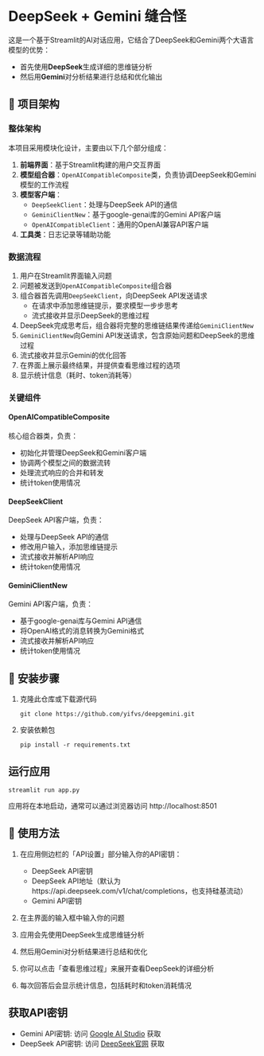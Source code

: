 # DeepSeek + Gemini 缝合怪

这是一个基于Streamlit的AI对话应用，它结合了DeepSeek和Gemini两个大语言模型的优势：

- 首先使用**DeepSeek**生成详细的思维链分析
- 然后用**Gemini**对分析结果进行总结和优化输出

## 📖 项目架构

### 整体架构

本项目采用模块化设计，主要由以下几个部分组成：

1. **前端界面**：基于Streamlit构建的用户交互界面
2. **模型组合器**：`OpenAICompatibleComposite`类，负责协调DeepSeek和Gemini模型的工作流程
3. **模型客户端**：
   - `DeepSeekClient`：处理与DeepSeek API的通信
   - `GeminiClientNew`：基于google-genai库的Gemini API客户端
   - `OpenAICompatibleClient`：通用的OpenAI兼容API客户端
4. **工具类**：日志记录等辅助功能

### 数据流程

1. 用户在Streamlit界面输入问题
2. 问题被发送到`OpenAICompatibleComposite`组合器
3. 组合器首先调用`DeepSeekClient`，向DeepSeek API发送请求
   - 在请求中添加思维链提示，要求模型一步步思考
   - 流式接收并显示DeepSeek的思维过程
4. DeepSeek完成思考后，组合器将完整的思维链结果传递给`GeminiClientNew`
5. `GeminiClientNew`向Gemini API发送请求，包含原始问题和DeepSeek的思维过程
6. 流式接收并显示Gemini的优化回答
7. 在界面上展示最终结果，并提供查看思维过程的选项
8. 显示统计信息（耗时、token消耗等）

### 关键组件

#### OpenAICompatibleComposite

核心组合器类，负责：
- 初始化并管理DeepSeek和Gemini客户端
- 协调两个模型之间的数据流转
- 处理流式响应的合并和转发
- 统计token使用情况

#### DeepSeekClient

DeepSeek API客户端，负责：
- 处理与DeepSeek API的通信
- 修改用户输入，添加思维链提示
- 流式接收并解析API响应
- 统计token使用情况

#### GeminiClientNew

Gemini API客户端，负责：
- 基于google-genai库与Gemini API通信
- 将OpenAI格式的消息转换为Gemini格式
- 流式接收并解析API响应
- 统计token使用情况

## 🚀 安装步骤

1. 克隆此仓库或下载源代码
   ```
   git clone https://github.com/yifvs/deepgemini.git
   ```

2. 安装依赖包
   ```
   pip install -r requirements.txt
   ```

## 运行应用

```
streamlit run app.py
```

应用将在本地启动，通常可以通过浏览器访问 http://localhost:8501

## 🎯 使用方法

1. 在应用侧边栏的「API设置」部分输入你的API密钥：
   - DeepSeek API密钥
   - DeepSeek API地址（默认为https://api.deepseek.com/v1/chat/completions，也支持硅基流动）
   - Gemini API密钥

2. 在主界面的输入框中输入你的问题

3. 应用会先使用DeepSeek生成思维链分析

4. 然后用Gemini对分析结果进行总结和优化

5. 你可以点击「查看思维过程」来展开查看DeepSeek的详细分析

6. 每次回答后会显示统计信息，包括耗时和token消耗情况

## 获取API密钥

- Gemini API密钥: 访问 [Google AI Studio](https://makersuite.google.com/app/apikey) 获取
- DeepSeek API密钥: 访问 [DeepSeek官网](https://platform.deepseek.com/) 获取
